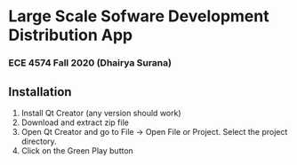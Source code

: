 # Large Scale Sofware Development Distribution App
### ECE 4574 Fall 2020 (Dhairya Surana)

## Installation

1. Install Qt Creator (any version should work)
2. Download and extract zip file 
3. Open Qt Creator and go to File -> Open File or Project. Select the project directory.
4. Click on the Green Play button 


